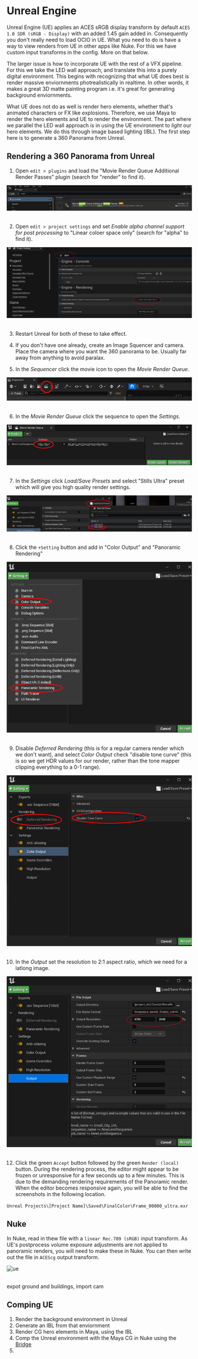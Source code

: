 # Unreal Engine

Unreal Engine (UE) applies an ACES sRGB display transform by default ````ACES 1.0 SDR (sRGB - Display)```` with an added 1.45 gain added in. Consequently you don't really need to load OCIO in UE. What you need to do is have a way to view renders from UE in other apps like Nuke. For this we have custom input transforms in the config. More on that below.

The larger issue is how to incorporate UE with the rest of a VFX pipeline. For this we take the LED wall approach, and translate this into a purely digital environment. This begins with recognizing that what UE does best is render massive enviornments photrealistically in realtime. In other words, it makes a great 3D matte painting program i.e. it's great for generating background enviornments. 

What UE does not do as well is render hero elements, whether that's animated characters or FX like explosions. Therefore, we use Maya to render the hero elements and UE to render the environment. The part where we parallel the LED wall approach is in using the UE environment to *light* our hero elements. We do this through image based lighting (IBL). The first step here is to generate a 360 Panorama from Unreal.

## Rendering a 360 Panorama from Unreal

1. Open ```edit > plugins``` and load the "Movie Render Queue Additional Render Passes" plugin (search for "render" to find it).

![ue](img/UE1.jpg)
<br><br>

2. Open ```edit > project settings``` and set *Enable alpha channel support for post processing* to "Linear coloer space only" (search for "alpha" to find it). 

![ue](img/UE2.jpg)
<br><br>

3. Restart Unreal for both of these to take effect.

4. If you don't have one already, create an Image Squencer and camera. Place the camera where you want the 360 panorama to be. Usually far away from anything to avoid paralax. 

5. In the *Sequencer* click the movie icon to open the *Movie Render Queue*. 

![ue](img/UE3.jpg)
<br><br>

6. In the *Movie Render Queue* click the sequence to open the *Settings*. 

![ue](img/UE4.jpg)
<br><br>

7. In the *Settings* click *Load/Save Presets* and select "Stills Ultra" preset which will give you high quality render settings.

![ue](img/UE5.jpg)
<br><br>

8. Click the ```+Setting``` button and add in "Color Output" and "Panoramic Rendering"

![ue](img/UE6.jpg)
<br><br>

9. Disable *Deferred Rendering* (this is for a regular camera render which we don't want), and select *Color Output* check "disable tone curve" (this is so  we get HDR values for our render, rather than the tone mapper clipping everything to a 0-1 range).

![ue](img/UE7.jpg)
<br><br>

10. In the *Output* set the resolution to 2:1 aspect ratio, which we need for a latlong image.

![ue](img/UE8.jpg)
<br><br>

12. Click the green ```Accept``` button followed by the green ```Render (local)``` button. During the rendering process, the editor might appear to be frozen or unresponsive for a few seconds up to a few minutes. This is due to the demanding rendering requirements of the Panoramic render. When the editor becomes responsive again, you will be able to find the screenshots in the following location.

```Unreal Projects\[Project Name]\Saved\FinalColor\Frame_00000_ultra.exr```

## Nuke

In Nuke, read in thew file with a ```linear Rec.709 (sRGB)``` input transform. As UE's postprocess volume exposure adjustments are not applied to panoramic renders, you will need to make these in Nuke. You can then write out the file in ```ACEScg``` output transform. 

![ue](img/UE9.jpg)
<br><br>


expot ground and buildings, import cam






## Comping UE

1. Render the background environment in Unreal
2. Generate an IBL from that enviornment
3. Render CG hero elements in Maya, using the IBL
4. Comp the Unreal environment with the Maya CG in Nuke using the [Bridge](https://learn.foundry.com/nuke/content/comp_environment/unrealreader/unreal-intro.html)
5. 


